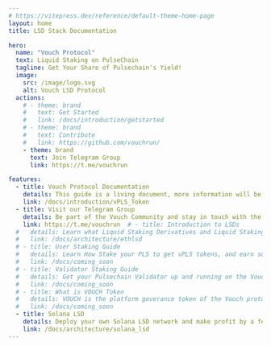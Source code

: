 ```yaml
---
# https://vitepress.dev/reference/default-theme-home-page
layout: home
title: LSD Stack Documentation

hero:
  name: "Vouch Protocol"
  text: Liquid Staking on PulseChain
  tagline: Get Your Share of Pulsechain's Yield!
  image:
    src: /image/logo.svg
    alt: Vouch LSD Protocol
  actions:
    # - theme: brand
    #   text: Get Started
    #   link: /docs/introduction/getstarted
    # - theme: brand
    #   text: Contribute
    #   link: https://github.com/vouchrun/
    - theme: brand
      text: Join Telegram Group
      link: https://t.me/vouchrun

features:
  - title: Vouch Protocol Documentation
    details: This guide is a living document, more information will be added regularly.
    link: /docs/introduction/vPLS_Token
  - title: Visit our Telegram Group
    details: Be part of the Vouch Community and stay in touch with the latest news and updates.
    link: https://t.me/vouchrun  # - title: Introduction to LSDs
  #   details: Learn what Liquid Staking Derivatives and Liquid Staking Tokens are.
  #   link: /docs/architecture/ethlsd
  # - title: User Staking Guide
  #   details: Learn How Stake your PLS to get vPLS tokens, and earn some Pulsechain Yield.
  #   link: /docs/coming_soon
  # - title: Validator Staking Guide
  #   details: Get your Pulsechain Validator up and running on the Vouch Protocol.
  #   link: /docs/coming_soon
  # - title: What is VOUCH Token 
  #   details: VOUCH is the platform goverance token of the Vouch protocol.  
  #   link: /docs/coming_soon
  - title: Solana LSD
    details: Deploy your own Solana LSD network and make profit by a few clicking
    link: /docs/architecture/solana_lsd
---
```


